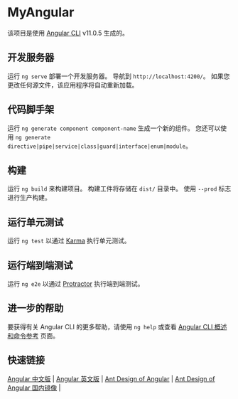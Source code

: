 # MyAngular

该项目是使用 [Angular CLI](https://github.com/angular/angular-cli) v11.0.5 生成的。

## 开发服务器

运行 `ng serve` 部署一个开发服务器。 导航到 `http://localhost:4200/`。 如果您更改任何源文件，该应用程序将自动重新加载。

## 代码脚手架

运行 `ng generate component component-name` 生成一个新的组件。 您还可以使用 `ng generate directive|pipe|service|class|guard|interface|enum|module`。

## 构建

运行 `ng build` 来构建项目。 构建工件将存储在 `dist/` 目录中。 使用 `--prod` 标志进行生产构建。

## 运行单元测试

运行 `ng test` 以通过 [Karma](https://karma-runner.github.io) 执行单元测试。

## 运行端到端测试

运行 `ng e2e` 以通过 [Protractor](http://www.protractortest.org/) 执行端到端测试。

## 进一步的帮助

要获得有关 Angular CLI 的更多帮助，请使用 `ng help` 或查看 [Angular CLI 概述和命令参考](https://angular.io/cli) 页面。

## 快速链接
[Angular 中文版](https://angular.cn/) |
[Angular 英文版](https://angular.io/) |
[Ant Design of Angular](https://ng.ant.design/docs/introduce/zh) |
[Ant Design of Angular 国内镜像](https://ng-zorro.gitee.io/docs/introduce/zh) |
